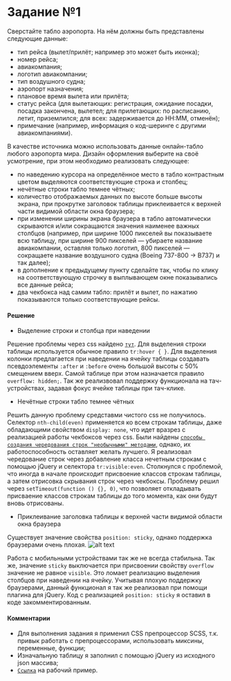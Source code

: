 # Задание №1
Сверстайте табло аэропорта. На нём должны быть представлены следующие данные:

* тип рейса (вылет/прилёт; например это может быть иконка);
* номер рейса;
* авиакомпания;
* логотип авиакомпании;
* тип воздушного судна;
* аэропорт назначения;
* плановое время вылета или прилёта;
* статус рейса (для вылетающих: регистрация, ожидание посадки, посадка закончена, вылетел; для прилетающих: по расписанию, летит, приземлился; для всех: задерживается до HH:MM, отменён);
* примечание (например, информация о код-шеринге с другими авиакомпаниями).

В качестве источника можно использовать данные онлайн-табло любого аэропорта мира.
Дизайн оформления выберите на своё усмотрение, при этом необходимо реализовать следующее:

* по наведению курсора на определённое место в табло контрастным цветом выделяются соответствующие строка и столбец;
* нечётные строки табло темнее чётных;
* количество отображаемых данных по высоте больше высоты экрана, при прокрутке заголовок таблицы приклеивается к верхней части видимой области окна браузера;
* при изменении ширины экрана браузера в табло автоматически скрываются и/или сокращаются значения наименее важных столбцов (например, при ширине 1000 пикселей вы показываете всю таблицу, при ширине 900 пикселей — убираете название авиакомпании, оставляя только логотип, 800 пикселей — сокращаете название воздушного судна (Boeing 737-800 -> B737) и так далее);
* в дополнение к предыдущему пункту сделайте так, чтобы по клику на соответствующую строчку в выплывающем окне показывались все данные рейса;
* два чекбокса над самим табло: прилёт и вылет, по нажатию показываются только соответствующие рейсы.

#### Решение

* Выделение строки и столбца при наведении

Решение проблемы через css найдено [`тут`](https://css-tricks.com/simple-css-row-column-highlighting/). Для выделения строки таблицы используется обычное правило
`tr:hover { }`. Для выделения колонки предлагается при наведении на ячейку таблицы создавать псевдоэлементы `:after` и `:before` очень большой высоты с 50% смещением вверх. Самой таблице при этом назначается правило `overflow: hidden;`.
Так же реализвовал поддержку функционала на тач-устройствах, задавая фокус ячейке таблицы при тач-клике.

* Нечётные строки табло темнее чётных

Решить данную проблему средставми чистого css не получилось. Селектор `nth-child(even)` применяется ко всем строкам таблицы, даже обладающими свойством `display: none`, что идет вразрез с реализацией работы чекбоксов через css.
Были найдены [`способы создания чередования строк "необычными" методами`](http://christianheilmann.com/2013/12/12/zebra-tables-using-nth-child-and-hidden-rows/), однако, их работоспособность оставляет желать лучшего.
Я реализовал чередование строк через добавление класса нечетным строкам с помощью jQuery и селектора `tr:visible:even`.
Столкнулся с проблемой, что иногда в начале происходит присвоение классов строкам таблицы, а затем отрисовка скрывания строк через чекбоксы. Проблему решил через `setTimeout(function () {}, 0)`, что позволяет откладывать присваение классов строкам таблицы до того момента, как они будут вновь отрисованы.

* Приклеивание заголовка таблицы к верхней части видимой области окна браузера

Существует значение свойства `position: sticky`, однако поддержка браузерами очень плохая.
![alt text](http://chudinov.info/sticky.png "position: sticky")

Работа с мобильными устройствами так же не всегда стабильна.
Так же, значение `sticky` выключается при присвоении свойству `overflow` значение не равное `visible`. Это ломает реализацию выделения столбцов при наведении на ячейку.
Учитывая плохую поддержку браузерами, данный функционал я так же реализовал при помощи плагина для jQuery.
Код с реализацией `position: sticky` я оставил в коде закомментированным.

#### Комментарии

* Для выполнения задания я применил CSS препроцессор SCSS, т.к. привык работать с препроцессорами, использовать миксины, переменные, функции;
* Изначальную таблицу я заполнил с помощью jQuery из исходного json массива;
* [`Ссылка`](http://chudinov.info/shri/task-1) на рабочий пример.